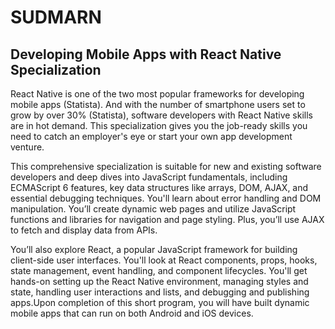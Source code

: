# SUDMARN
## Developing Mobile Apps with React Native Specialization

React Native is one of the two most popular frameworks for developing mobile apps (Statista). And with the number of smartphone users set to grow by over 30% (Statista), software developers with React Native skills are in hot demand. This specialization gives you the job-ready skills you need to catch an employer's eye or start your own app development venture.

This comprehensive specialization is suitable for new and existing software developers and deep dives into JavaScript fundamentals, including ECMAScript 6 features, key data structures like arrays, DOM, AJAX, and essential debugging techniques. You'll learn about error handling and DOM manipulation. You’ll create dynamic web pages and utilize JavaScript functions and libraries for navigation and page styling. Plus, you’ll use AJAX to fetch and display data from APIs. 

You’ll also explore React, a popular JavaScript framework for building client-side user interfaces. You'll look at React components, props, hooks, state management, event handling, and component lifecycles. You'll get hands-on setting up the React Native environment, managing styles and state, handling user interactions and lists, and debugging and publishing apps.Upon completion of this short program, you will have built dynamic mobile apps that can run on both Android and iOS devices.
